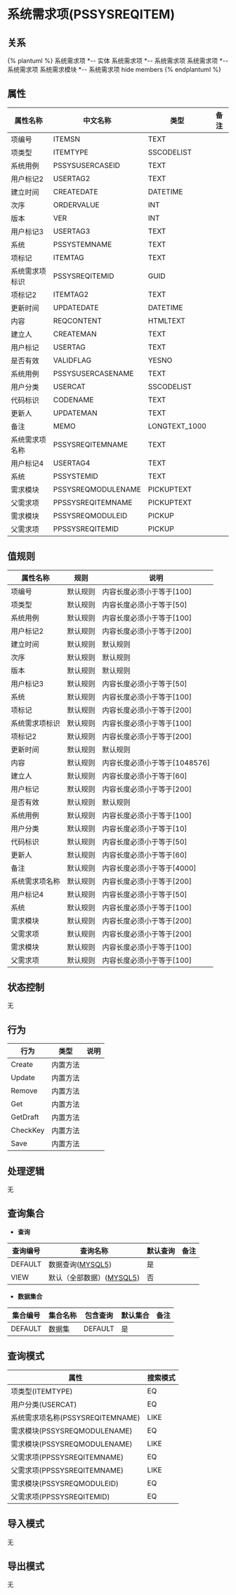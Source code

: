# 系统需求项(PSSYSREQITEM)

  

## 关系
{% plantuml %}
系统需求项 *-- 实体 
系统需求项 *-- 系统需求项 
系统需求项 *-- 系统需求项 
系统需求模块 *-- 系统需求项 
hide members
{% endplantuml %}

## 属性

| 属性名称        |    中文名称    | 类型     |  备注  |
| --------   |------------| -----   |  -------- | 
|项编号|ITEMSN|TEXT|&nbsp;|
|项类型|ITEMTYPE|SSCODELIST|&nbsp;|
|系统用例|PSSYSUSERCASEID|TEXT|&nbsp;|
|用户标记2|USERTAG2|TEXT|&nbsp;|
|建立时间|CREATEDATE|DATETIME|&nbsp;|
|次序|ORDERVALUE|INT|&nbsp;|
|版本|VER|INT|&nbsp;|
|用户标记3|USERTAG3|TEXT|&nbsp;|
|系统|PSSYSTEMNAME|TEXT|&nbsp;|
|项标记|ITEMTAG|TEXT|&nbsp;|
|系统需求项标识|PSSYSREQITEMID|GUID|&nbsp;|
|项标记2|ITEMTAG2|TEXT|&nbsp;|
|更新时间|UPDATEDATE|DATETIME|&nbsp;|
|内容|REQCONTENT|HTMLTEXT|&nbsp;|
|建立人|CREATEMAN|TEXT|&nbsp;|
|用户标记|USERTAG|TEXT|&nbsp;|
|是否有效|VALIDFLAG|YESNO|&nbsp;|
|系统用例|PSSYSUSERCASENAME|TEXT|&nbsp;|
|用户分类|USERCAT|SSCODELIST|&nbsp;|
|代码标识|CODENAME|TEXT|&nbsp;|
|更新人|UPDATEMAN|TEXT|&nbsp;|
|备注|MEMO|LONGTEXT_1000|&nbsp;|
|系统需求项名称|PSSYSREQITEMNAME|TEXT|&nbsp;|
|用户标记4|USERTAG4|TEXT|&nbsp;|
|系统|PSSYSTEMID|TEXT|&nbsp;|
|需求模块|PSSYSREQMODULENAME|PICKUPTEXT|&nbsp;|
|父需求项|PPSSYSREQITEMNAME|PICKUPTEXT|&nbsp;|
|需求模块|PSSYSREQMODULEID|PICKUP|&nbsp;|
|父需求项|PPSSYSREQITEMID|PICKUP|&nbsp;|

## 值规则
| 属性名称    | 规则    |  说明  |
| --------   |------------| ----- | 
|项编号|默认规则|内容长度必须小于等于[100]|
|项类型|默认规则|内容长度必须小于等于[50]|
|系统用例|默认规则|内容长度必须小于等于[100]|
|用户标记2|默认规则|内容长度必须小于等于[200]|
|建立时间|默认规则|默认规则|
|次序|默认规则|默认规则|
|版本|默认规则|默认规则|
|用户标记3|默认规则|内容长度必须小于等于[50]|
|系统|默认规则|内容长度必须小于等于[100]|
|项标记|默认规则|内容长度必须小于等于[200]|
|系统需求项标识|默认规则|内容长度必须小于等于[100]|
|项标记2|默认规则|内容长度必须小于等于[200]|
|更新时间|默认规则|默认规则|
|内容|默认规则|内容长度必须小于等于[1048576]|
|建立人|默认规则|内容长度必须小于等于[60]|
|用户标记|默认规则|内容长度必须小于等于[200]|
|是否有效|默认规则|默认规则|
|系统用例|默认规则|内容长度必须小于等于[100]|
|用户分类|默认规则|内容长度必须小于等于[10]|
|代码标识|默认规则|内容长度必须小于等于[50]|
|更新人|默认规则|内容长度必须小于等于[60]|
|备注|默认规则|内容长度必须小于等于[4000]|
|系统需求项名称|默认规则|内容长度必须小于等于[200]|
|用户标记4|默认规则|内容长度必须小于等于[50]|
|系统|默认规则|内容长度必须小于等于[100]|
|需求模块|默认规则|内容长度必须小于等于[200]|
|父需求项|默认规则|内容长度必须小于等于[200]|
|需求模块|默认规则|内容长度必须小于等于[100]|
|父需求项|默认规则|内容长度必须小于等于[100]|

## 状态控制

无


## 行为
| 行为    | 类型    |  说明  |
| --------   |------------| ----- | 
|Create|内置方法|&nbsp;|
|Update|内置方法|&nbsp;|
|Remove|内置方法|&nbsp;|
|Get|内置方法|&nbsp;|
|GetDraft|内置方法|&nbsp;|
|CheckKey|内置方法|&nbsp;|
|Save|内置方法|&nbsp;|

## 处理逻辑
无

## 查询集合

* **查询**

| 查询编号 | 查询名称       | 默认查询 |   备注|
| --------  | --------   | --------   | ----- |
|DEFAULT|数据查询([MYSQL5](../../appendix/query_MYSQL5.md#PSSysReqItem_Default))|是|&nbsp;|
|VIEW|默认（全部数据）([MYSQL5](../../appendix/query_MYSQL5.md#PSSysReqItem_View))|否|&nbsp;|

* **数据集合**

| 集合编号 | 集合名称   |  包含查询  | 默认集合 |   备注|
| --------  | --------   | -------- | --------   | ----- |
|DEFAULT|数据集|DEFAULT|是|&nbsp;|

## 查询模式
| 属性      |    搜索模式     |
| --------   |------------|
|项类型(ITEMTYPE)|EQ|
|用户分类(USERCAT)|EQ|
|系统需求项名称(PSSYSREQITEMNAME)|LIKE|
|需求模块(PSSYSREQMODULENAME)|EQ|
|需求模块(PSSYSREQMODULENAME)|LIKE|
|父需求项(PPSSYSREQITEMNAME)|EQ|
|父需求项(PPSSYSREQITEMNAME)|LIKE|
|需求模块(PSSYSREQMODULEID)|EQ|
|父需求项(PPSSYSREQITEMID)|EQ|

## 导入模式
无


## 导出模式
无
